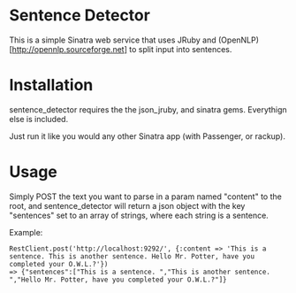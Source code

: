 Sentence Detector
=================

This is a simple Sinatra web service that uses JRuby and (OpenNLP)[http://opennlp.sourceforge.net] to split input into sentences.

Installation
============

sentence_detector requires the the json_jruby, and sinatra gems. Everythign else is included.

Just run it like you would any other Sinatra app (with Passenger, or rackup).

Usage
=====

Simply POST the text you want to parse in a param named "content" to the root, and sentence_detector will return a json object with the key "sentences" set to an array of strings, where each string is a sentence.

Example:

    RestClient.post('http://localhost:9292/', {:content => 'This is a sentence. This is another sentence. Hello Mr. Potter, have you completed your O.W.L.?'})
    => {"sentences":["This is a sentence. ","This is another sentence. ","Hello Mr. Potter, have you completed your O.W.L.?"]}
